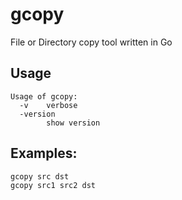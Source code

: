 # gcopy
File or Directory copy tool written in Go

## Usage 

```
Usage of gcopy:
  -v    verbose
  -version
        show version
```

## Examples: 

```
gcopy src dst
gcopy src1 src2 dst
```
